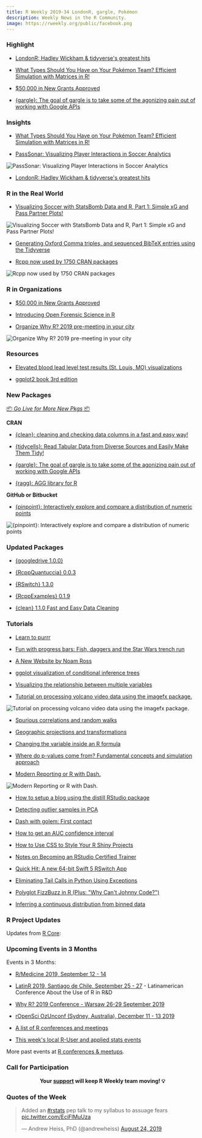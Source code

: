 ```yaml
---
title: R Weekly 2019-34 LondonR, gargle, Pokémon
description: Weekly News in the R Community.
image: https://rweekly.org/public/facebook.png
---
```


###  Highlight

+ [LondonR: Hadley Wickham & tidyverse's greatest hits](https://martinctc.github.io/blog/londonr-hadley-wickham-and-tidyverse-greatest-hits/)

+ [What Types Should You Have on Your Pokémon Team? Efficient Simulation with Matrices in R!](https://hookedondata.org/pokemon-type-combinations/)

+ [$50,000 in New Grants Approved](https://www.r-consortium.org/blog/2019/08/23/50000-in-new-grants-approved)

+ [{gargle}: The goal of gargle is to take some of the agonizing pain out of working with Google APIs](https://www.tidyverse.org/articles/2019/08/gargle-hello-world/)

### Insights

+ [What Types Should You Have on Your Pokémon Team? Efficient Simulation with Matrices in R!](https://hookedondata.org/pokemon-type-combinations/)

+ [PassSonar: Visualizing Player Interactions in Soccer Analytics](https://medium.com/nightingale/passsonar-visualizing-player-interactions-in-soccer-analytics-7708e1d94afc)

![PassSonar: Visualizing Player Interactions in Soccer Analytics](https://raw.githubusercontent.com/rweekly/image/master/2019/34/medium-night.png)

+ [LondonR: Hadley Wickham & tidyverse's greatest hits](https://martinctc.github.io/blog/londonr-hadley-wickham-and-tidyverse-greatest-hits/)

### R in the Real World

+ [Visualizing Soccer with StatsBomb Data and R, Part 1: Simple xG and Pass Partner Plots!](https://ryo-n7.github.io/2019-08-21-visualize-soccer-statsbomb-part-1/)

![Visualizing Soccer with StatsBomb Data and R, Part 1: Simple xG and Pass Partner Plots!](https://raw.githubusercontent.com/rweekly/image/master/2019/34/soccer-statsbomb.png)

+ [Generating Oxford Comma triples, and sequenced BibTeX entries using the Tidyverse](https://www.shamindras.com/posts/2019-07-15-shrotriya2019tidyfunpt1/)


+ [Rcpp now used by 1750 CRAN packages](http://dirk.eddelbuettel.com/blog/2019/08/21#rcpp_1750_packages)

![Rcpp now used by 1750 CRAN packages](https://raw.githubusercontent.com/rweekly/image/master/2019/34/rcpp-1750.png)

###  R in Organizations

+ [$50,000 in New Grants Approved](https://www.r-consortium.org/blog/2019/08/23/50000-in-new-grants-approved)


+ [Introducing Open Forensic Science in R](https://ropensci.org/blog/2019/08/20/forensic-science/)

+ [Organize Why R? 2019 pre-meeting in your city](http://r-addict.com/2019/08/23/WhyR-2019-Premeetings.html)

![Organize Why R? 2019 pre-meeting in your city](https://raw.githubusercontent.com/rweekly/image/master/2019/34/whyr.png)



###  Resources

+ [Elevated blood lead level test results (St. Louis, MO) visualizations](https://github.com/slu-soc1120/STL_HEALTH_Lead)

+ [ggplot2 book 3rd edition](https://ggplot2-book.org)

###  New Packages

<p class="added-hostname"><a href="https://rweekly.org/live" target="_blank" class="externalLink">📦 <i>Go Live for More New Pkgs</i> 📦</a></p>

**CRAN**

+ [{clean}: cleaning and checking data columns in a fast and easy way!](https://github.com/msberends/clean)

+ [{tidycells}: Read Tabular Data from Diverse Sources and Easily Make Them Tidy!](https://github.com/r-rudra/tidycells)

+ [{gargle}: The goal of gargle is to take some of the agonizing pain out of working with Google APIs](https://www.tidyverse.org/articles/2019/08/gargle-hello-world/)

+ [{ragg}: AGG library for R](https://ragg.r-lib.org/)


**GitHub or Bitbucket**

+ [{pinpoint}: Interactively explore and compare a distribution of numeric points](https://github.com/daranzolin/pinpoint)

![{pinpoint}: Interactively explore and compare a distribution of numeric points](https://raw.githubusercontent.com/rweekly/image/master/2019/34/pinpoint.gif)

### Updated Packages

+ [{googledrive 1.0.0}](https://www.tidyverse.org/articles/2019/08/googledrive-1-0-0/)


+ [{RcppQuantuccia} 0.0.3](http://dirk.eddelbuettel.com/blog/2019/08/19#rcppquantuccia_0.0.3)

+ [{RSwitch} 1.3.0](https://rud.is/b/2019/08/23/improvements-to-rswitch-in-v1-3-0/)

+ [{RcppExamples} 0.1.9](http://dirk.eddelbuettel.com/blog/2019/08/24#rcppexamples_0.1.9)

+ [{clean} 1.1.0 Fast and Easy Data Cleaning](https://msberends.github.io/clean/)


###  Tutorials


+ [Learn to purrr](http://www.rebeccabarter.com/blog/2019-08-19_purrr/)

+ [Fun with progress bars: Fish, daggers and the Star Wars trench run](http://gradientdescending.com/fun-with-progress-bars-fish-daggers-and-the-star-wars-trench-run/)


+ [A New Website by Noam Ross](https://www.noamross.net/2019/08/09/a-new-website/)

+ [ggplot visualization of conditional inference trees](https://luisdva.github.io/rstats/plotting-recursive-partitioning-trees/)

+ [Visualizing the relationship between multiple variables](https://statisticaloddsandends.wordpress.com/2019/08/24/visualizing-the-relationship-between-multiple-variables/)

+ [Tutorial on processing volcano video data using the imagefx package.  ](https://cran.r-project.org/web/packages/imagefx/vignettes/extract_volcano_plume_tutorial.html)

![Tutorial on processing volcano video data using the imagefx package. ](https://raw.githubusercontent.com/rweekly/image/master/2019/34/volcano.png)

+ [Spurious correlations and random walks](https://fabiandablander.com/r/Spurious-Correlation.html)

+ [Geographic projections and transformations](https://geocompr.github.io/post/2019/crs-projections-transformations/)

+ [Changing the variable inside an R formula](https://statisticaloddsandends.wordpress.com/2019/08/24/changing-the-variable-inside-an-r-formula/)

+ [Where do p-values come from? Fundamental concepts and simulation approach](https://alemorales.info/post/introduction-sampling-distribution/)

+ [Modern Reporting or R with Dash.](https://moderndata.plot.ly/modern-reporting-for-r-with-dash/)

![Modern Reporting or R with Dash.](https://raw.githubusercontent.com/rweekly/image/master/2019/34/plot_dash.gif)

+ [How to setup a blog using the distill RStudio package](https://www.shamindras.com/posts/2019-07-11-shrotriya2019distillpt1/)

+ [Detecting outlier samples in PCA](https://privefl.github.io/blog/detecting-outlier-samples-in-pca/)


+ [Dash with golem: First contact](https://rtask.thinkr.fr/dash-with-golem-the-beginning/)


+ [How to get an AUC confidence interval](https://theautomatic.net/2019/08/20/how-to-get-an-auc-confidence-interval/)

+ [How to Use CSS to Style Your R Shiny Projects](https://appsilon.com/howto-css-and-shiny/)

+ [Notes on Becoming an RStudio Certified Trainer](https://arilamstein.com/blog/2019/08/20/notes-on-becoming-an-rstudio-certified-trainer/)


+ [Quick Hit: A new 64-bit Swift 5 RSwitch App](https://rud.is/b/2019/08/22/quick-hit-a-new-64-bit-swift-5-rswitch-app/)

+ [Eliminating Tail Calls in Python Using Exceptions](http://www.win-vector.com/blog/2019/08/eliminating-tail-calls-in-python-using-exceptions/)



+ [Polyglot FizzBuzz in R (Plus: "Why Can't Johnny Code?")](https://rud.is/b/2019/08/23/polyglot-fizzbuzz-in-r-plus-why-cant-johnny-code/)


+ [Inferring a continuous distribution from binned data](http://freerangestats.info/blog/2019/08/25/fitting-bins)



<!--<div class="post-more-begi
n></div><div class="post-more-end"></div>-->

###  R Project Updates

Updates from [R Core](http://developer.r-project.org/blosxom.cgi/R-devel/NEWS):


###  Upcoming Events in 3 Months

Events in 3 Months:

+ [R/Medicine 2019, September 12 - 14](https://r-medicine.com/)

+ [LatinR 2019, Santiago de Chile, September 25 - 27](http://latin-r.com) - Latinamerican Conference About the Use of R in R&D

+ [Why R? 2019 Conference - Warsaw 26-29 September 2019](http://whyr.pl/2019/)

+ [rOpenSci OzUnconf (Sydney, Australia), December 11 - 13 2019](https://ozunconf19.ropensci.org/)

+ [A list of R conferences and meetings](https://jumpingrivers.github.io/meetingsR/events.html)

+ [This week's local R-User and applied stats events](https://community.rstudio.com/c/irl)


More past events at [R conferences & meetups](https://conf.rweekly.org).

###  Call for Participation


<p class="hide-support added-hostname support-rweekly" style="text-align: center;font-weight: bold;">Your <a class="non-visited externalLink" href="https://www.patreon.com/rweekly" onclick="pas(this)">support</a> will keep R Weekly team moving! 💡</p>

###  Quotes of the Week

<blockquote class="twitter-tweet"><p lang="en" dir="ltr">Added an <a href="https://twitter.com/hashtag/rstats?src=hash&amp;ref_src=twsrc%5Etfw">#rstats</a> pep talk to my syllabus to assuage fears <a href="https://t.co/EciFlMuUza">pic.twitter.com/EciFlMuUza</a></p>&mdash; Andrew Heiss, PhD (@andrewheiss) <a href="https://twitter.com/andrewheiss/status/1165310391750189063?ref_src=twsrc%5Etfw">August 24, 2019</a></blockquote>

<script async src="https://platform.twitter.com/widgets.js" charset="utf-8"></script>
